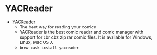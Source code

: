 # YACReader
- [YACReader](https://www.yacreader.com/)
  -  The best way for reading your comics
  - YACReader is the best comic reader and comic manager with support for cbr cbz zip rar comic files. It is available for Windows, Linux, Mac OS X
  - `brew cask install yacreader`
